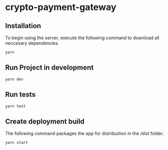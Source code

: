# crypto-payment-gateway

## Installation

To begin using the server, execute the following command to download all neccesary dependencies.

```
yarn
```

## Run Project in development

```
yarn dev
```

## Run tests

```
yarn test
```

## Create deployment build

The following command packages the app for distribuition in the _/dist_ folder.

```
yarn start
```
